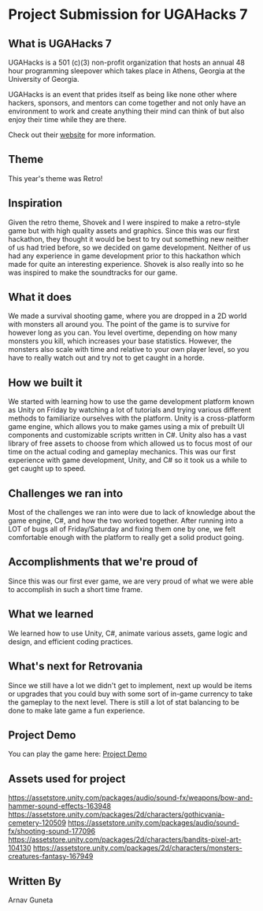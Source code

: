 # Project Submission for UGAHacks 7


## What is UGAHacks 7
UGAHacks is a 501 (c)(3) non-profit organization that hosts an annual 48 hour programming sleepover which takes place in Athens, Georgia at the University of Georgia.

UGAHacks is an event that prides itself as being like none other where hackers, sponsors, and mentors can come together and not only have an environment to work and create anything their mind can think of but also enjoy their time while they are there.

Check out their [website](https://ugahacks.com/) for more information.

## Theme
This year's theme was Retro!

## Inspiration
Given the retro theme, Shovek and I were inspired to make a retro-style game but with high quality assets and graphics. Since this was our first hackathon, they thought it would be best to try out something new neither of us had tried before, so we decided on game development. Neither of us had any experience in game development prior to this hackathon which made for quite an interesting experience. Shovek is also really into so he was inspired to make the soundtracks for our game. 

## What it does
We made a survival shooting game, where you are dropped in a 2D world with monsters all around you. The point of the game is to survive for however long as you can. You level overtime, depending on how many monsters you kill, which increases your base statistics. However, the monsters also scale with time and relative to your own player level, so you have to really watch out and try not to get caught in a horde.

## How we built it
We started with learning how to use the game development platform known as Unity on Friday by watching a lot of tutorials and trying various different methods to familiarize ourselves with the platform. Unity is a cross-platform game engine, which allows you to make games using a mix of prebuilt UI components and customizable scripts written in C#. Unity also has a vast library of free assets to choose from which allowed us to focus most of our time on the actual coding and gameplay mechanics. This was our first experience with game development, Unity, and C# so it took us a while to get caught up to speed.

## Challenges we ran into
Most of the challenges we ran into were due to lack of knowledge about the game engine, C#, and how the two worked together. After running into a LOT of bugs all of Friday/Saturday and fixing them one by one, we felt comfortable enough with the platform to really get a solid product going.

## Accomplishments that we're proud of
Since this was our first ever game, we are very proud of what we were able to accomplish in such a short time frame.

## What we learned
We learned how to use Unity, C#, animate various assets, game logic and design, and efficient coding practices.

## What's next for Retrovania
Since we still have a lot we didn't get to implement, next up would be items or upgrades that you could buy with some sort of in-game currency to take the gameplay to the next level. There is still a lot of stat balancing to be done to make late game a fun experience.

## Project Demo
You can play the game here: [Project Demo](https://arnavguneta.itch.io/retrovania)

## Assets used for project
https://assetstore.unity.com/packages/audio/sound-fx/weapons/bow-and-hammer-sound-effects-163948
https://assetstore.unity.com/packages/2d/characters/gothicvania-cemetery-120509
https://assetstore.unity.com/packages/audio/sound-fx/shooting-sound-177096
https://assetstore.unity.com/packages/2d/characters/bandits-pixel-art-104130
https://assetstore.unity.com/packages/2d/characters/monsters-creatures-fantasy-167949

## Written By
Arnav Guneta
